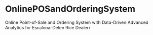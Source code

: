 # OnlinePOSandOrderingSystem
Online Point-of-Sale and Ordering System with Data-Driven Advanced Analytics for Escalona-Delen Rice Dealerr

